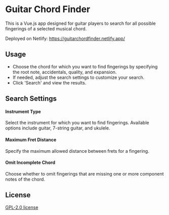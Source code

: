 # Guitar Chord Finder

This is a Vue.js app designed for guitar players to search for all possible fingerings of a selected musical chord.

Deployed on Netlify: https://guitarchordfinder.netlify.app/

## Usage
- Choose the chord for which you want to find fingerings by specifying the root note, accidentals, quality, and expansion.
- If needed, adjust the search settings to customize your search.
- Click 'Search' and view the results.

## Search Settings

#### Instrument Type
Select the instrument for which you want to find fingerings. Available options include guitar, 7-string guitar, and ukulele.

#### Maximum Fret Distance
Specify the maximum allowed distance between frets for a fingering.

#### Omit Incomplete Chord
Choose whether to omit fingerings that are missing one or more component notes of the chord.

## License
[GPL-2.0 license](https://www.gnu.org/licenses/old-licenses/lgpl-2.0.html)
